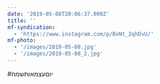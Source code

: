 ```yaml
---
date: '2019-05-08T20:06:37.000Z'
title: ''
mf-syndication:
  - 'https://www.instagram.com/p/BxNt_2qhDvU/'
mf-photo:
  - '/images/2019-05-08.jpg'
  - '/images/2019-05-08_2.jpg'
---
```

#יוםעצמאותשמח
